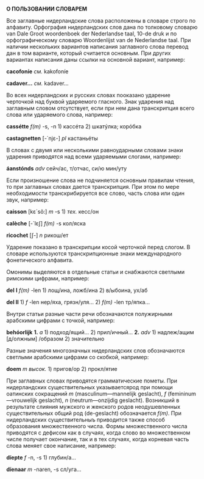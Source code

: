 **О ПОЛЬЗОВАНИИ СЛОВАРЕМ**

Все заглавные нидерландские слова расположены в словаре строго по алфавиту. Орфография нидерландских слов дана по толковому словарю van Dale Groot woordenboek der Nederlandse taal, 10-de druk и по орфографическому словарю Woordenlijst van de Nederlandse taal. При наличии нескольких вариантов написания заглавного слова перевод дан в том варианте, который считается основным. При других вариантах написания даны ссылки на основной вариант, например:

**cacofoníe** _см._ kakofoníe

**cadaver...** _см._ kadaver...

Во всех нидерландских и русских словах пооказано ударение черточкой над буквой ударяемого гласного. Знак ударения над заглавным словом отсутствует, если при нем дана транскрипция всего слова или ударяемого слова, например:

**cassétte** _f\(m\)_ -s, -n 1\) кассéта 2\) шкатýлка; корóбка

**castagnetten** \[-´njɛ-\] _pl_ кастаньéты

В словах с двумя или несколькими равноударными словами знаки ударения приводятся над всеми ударяемыми слогами, например:

**áanstónds** _adv_ сейч/ас, т/отчас, си/ю мин/уту

Если произношение слова не подчиняется основным правилам чтения, то при заглавных словах дается транскрипция. При этом по мере необходимости транскрибируется все слово, часть слова или один звук, например:

**caisson** \[kɛ´sõ:\] _m_ -s 1\) _тех._ кесс/он

**calèche** \[-´lɛʃ\] _f\(m\)_ -s кол/яска

**ricochet** \[ʃ-\] _n_ рикош/ет

Ударение показано в транскрипции косой черточкой перед слогом. В словаре используются транскрипционные знаки международного фонетического алфавита.

Омонимы выделяются в отдельные статьи и снабжаются светлыми римскими цифрами, например:

**del** **I** _f\(m\)_ -len 1\) лощ/ина, ложб/ина 2\) в/ыбоина, ух/аб

**del II** 1\) _f_ -len нер/яха, грязн/уля... 2\) _f\(m\)_ -len тр/япка...

Внутри статьи разные части речи обозначаются полужирными арабскими цифрами с точкой, например:

**behóorlijk** **1.**  _a_ 1\) подход/ящий... 2\) прил/ичный... **2.** _adv_ 1\) надлеж/ащим \[д/олжным\] /образом 2\) значительно

Разные значения многозначных нидерландских слов обозначаются светлыми арабскими цифрами со скобкой, например:

**doem** _m_ _высок._ 1\) пригов/ор 2\) прокл/ятие

При заглавных словах приводятся грамматические пометы. При нидерландских существительных указываетсярод при помощи оатинских сокращений _m_ \(masculinum—mannelijk geslacht\), _f_ \(femininum—vrouwelijk geslacht\), _n_ \(neutrum—onzijdig geslacht\). Возникший в результате слияния мужского и женского родов неодушевленных существительных общий род \(de-geslacht\) обозначается _f\(m\)_. При нидерландских существительныъ приводится также способ образования множественного числа. Формы множественного числа приводятся с дефисом как в случаях, когда слово во множественном числе получает окончание, так и в тех случаях, когда корневая часть слова меняет свое написание, например:

**díepte** _f_ -n, -s 1\) глубин/а...

**díenaar** _m_ -naren, -s сл/уга... 



